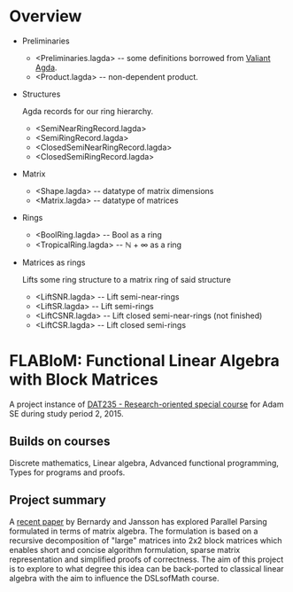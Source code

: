# Overview

- Preliminaries

    - <Preliminaries.lagda> -- some definitions borrowed from
      [Valiant Agda][1].
    - <Product.lagda> -- non-dependent product.

- Structures

    Agda records for our ring hierarchy.

    - <SemiNearRingRecord.lagda>
    - <SemiRingRecord.lagda>
    - <ClosedSemiNearRingRecord.lagda>
    - <ClosedSemiRingRecord.lagda>

- Matrix

    - <Shape.lagda> -- datatype of matrix dimensions
    - <Matrix.lagda> -- datatype of matrices

- Rings

    - <BoolRing.lagda> -- Bool as a ring
    - <TropicalRing.lagda> -- ℕ + ∞ as a ring

- Matrices as rings

    Lifts some ring structure to a matrix ring of said structure

    - <LiftSNR.lagda> -- Lift semi-near-rings
    - <LiftSR.lagda> -- Lift semi-rings
    - <LiftCSNR.lagda> -- Lift closed semi-near-rings (not finished)
    - <LiftCSR.lagda> -- Lift closed semi-rings



# FLABloM: Functional Linear Algebra with Block Matrices

A project instance of
  [DAT235 - Research-oriented special course](https://www.student.chalmers.se/sp/course?course_id=23301)
for Adam SE during study period 2, 2015.

## Builds on courses

Discrete mathematics, Linear algebra, Advanced functional programming,
Types for programs and proofs.

## Project summary

A [recent paper][1] by Bernardy and Jansson has explored Parallel Parsing
formulated in terms of matrix algebra. The formulation is based on a
recursive decomposition of "large" matrices into 2x2 block matrices
which enables short and concise algorithm formulation, sparse matrix
representation and simplified proofs of correctness. The aim of this
project is to explore to what degree this idea can be back-ported to
classical linear algebra with the aim to influence the DSLsofMath
course.

[1]: http://wiki.portal.chalmers.se/cse/pmwiki.php/FP/ValiantAgda
